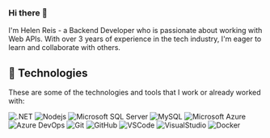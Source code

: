 ### Hi there 👋

I'm Helen Reis - a Backend Developer who is passionate about working with Web APIs. With over 3 years of experience in the tech industry, I'm eager to learn and collaborate with others.

## :rocket: Technologies

These are some of the technologies and tools that I work or already worked with:

![.NET](https://img.shields.io/badge/-.NET-blueviolet?style=flat-square&logo=.net)
![Nodejs](https://img.shields.io/badge/-Nodejs-339933?style=flat-square&logo=Node.js&logoColor=white)
![Microsoft SQL Server](https://img.shields.io/badge/-SQL%20Server-CC2927?style=flat-square&logo=microsoft-sql-server&logoColor=white)
![MySQL](https://img.shields.io/badge/-MySQL-4479A1?style=flat-square&logo=mysql&logoColor=white)
![Microsoft Azure](https://img.shields.io/badge/Microsoft%20Azure-0089D6?style=flat-square&logo=microsoft-azure&logoColor=white)
![Azure DevOps](https://img.shields.io/badge/Azure%20Devops-0089D6?style=flat-square&logo=azure-devops&logoColor=white)
![Git](https://img.shields.io/badge/-Git-black?style=flat-square&logo=git)
![GitHub](https://img.shields.io/badge/-GitHub-181717?style=flat-square&logo=github)
![VSCode](https://img.shields.io/badge/-VSCode-007ACC?style=flat-square&logo=visual-studio-code&logoColor=white)
![VisualStudio](https://img.shields.io/badge/-VisualStudio-blueviolet?style=flat-square&logo=visual-studio&logoColor=white)
![Docker](https://img.shields.io/badge/-Docker-2496ED?style=flat-square&logo=docker&logoColor=white)
